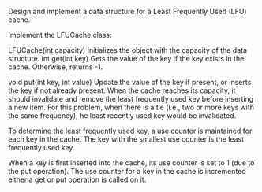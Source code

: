 Design and implement a data structure for a Least Frequently Used (LFU) cache.

Implement the LFUCache class:

LFUCache(int capacity) Initializes the object with the capacity of the data structure.
int get(int key) Gets the value of the key if the key exists in the cache.
Otherwise, returns -1.

void put(int key, int value) Update the value of the key if present, or inserts the key if not already present.
When the cache reaches its capacity, it should invalidate and remove the least frequently used key before inserting a
new item. For this problem, when there is a tie (i.e., two or more keys with the same frequency),
he least recently used key would be invalidated.

To determine the least frequently used key, a use counter is maintained for each key in the cache. The key with the
smallest use counter is the least frequently used key.

When a key is first inserted into the cache, its use counter is set to 1 (due to the put operation). The use counter
for a key in the cache is incremented either a get or put operation is called on it.